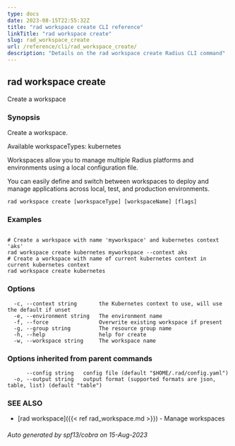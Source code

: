 ```yaml
---
type: docs
date: 2023-08-15T22:55:32Z
title: "rad workspace create CLI reference"
linkTitle: "rad workspace create"
slug: rad_workspace_create
url: /reference/cli/rad_workspace_create/
description: "Details on the rad workspace create Radius CLI command"
---
```

## rad workspace create

Create a workspace

### Synopsis

Create a workspace.
		
Available workspaceTypes: kubernetes

Workspaces allow you to manage multiple Radius platforms and environments using a local configuration file. 

You can easily define and switch between workspaces to deploy and manage applications across local, test, and production environments.

```
rad workspace create [workspaceType] [workspaceName] [flags]
```

### Examples

```

# Create a workspace with name 'myworkspace' and kubernetes context 'aks'
rad workspace create kubernetes myworkspace --context aks
# Create a workspace with name of current kubernetes context in current kubernetes context
rad workspace create kubernetes
```

### Options

```
  -c, --context string       the Kubernetes context to use, will use the default if unset
  -e, --environment string   The environment name
  -f, --force                Overwrite existing workspace if present
  -g, --group string         The resource group name
  -h, --help                 help for create
  -w, --workspace string     The workspace name
```

### Options inherited from parent commands

```
      --config string   config file (default "$HOME/.rad/config.yaml")
  -o, --output string   output format (supported formats are json, table, list) (default "table")
```

### SEE ALSO

* [rad workspace]({{< ref rad_workspace.md >}})	 - Manage workspaces

###### Auto generated by spf13/cobra on 15-Aug-2023
